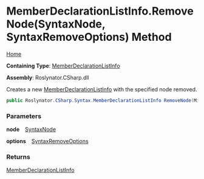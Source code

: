 # MemberDeclarationListInfo\.RemoveNode\(SyntaxNode, SyntaxRemoveOptions\) Method

[Home](../../../../../README.md)

**Containing Type**: [MemberDeclarationListInfo](../README.md)

**Assembly**: Roslynator\.CSharp\.dll

  
Creates a new [MemberDeclarationListInfo](../README.md) with the specified node removed\.

```csharp
public Roslynator.CSharp.Syntax.MemberDeclarationListInfo RemoveNode(Microsoft.CodeAnalysis.SyntaxNode node, Microsoft.CodeAnalysis.SyntaxRemoveOptions options)
```

### Parameters

**node** &ensp; [SyntaxNode](https://docs.microsoft.com/en-us/dotnet/api/microsoft.codeanalysis.syntaxnode)

**options** &ensp; [SyntaxRemoveOptions](https://docs.microsoft.com/en-us/dotnet/api/microsoft.codeanalysis.syntaxremoveoptions)

### Returns

[MemberDeclarationListInfo](../README.md)

